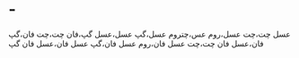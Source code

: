 # -
عسل چت،چت عسل،روم عس،چتروم عسل،گپ عسل،عسل گپ،فان چت،چت فان،گپ فان،عسل فان چت،چت عسل فان،روم عسل فان،گپ عسل فان،عسل فان گپ
